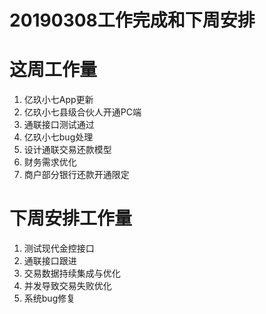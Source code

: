 # 20190308工作完成和下周安排

# 这周工作量
1. 亿玖小七App更新
2. 亿玖小七县级合伙人开通PC端
3. 通联接口测试通过
4. 亿玖小七bug处理
5. 设计通联交易还款模型
6. 财务需求优化
7. 商户部分银行还款开通限定

# 下周安排工作量

1. 测试现代金控接口
2. 通联接口跟进
3. 交易数据持续集成与优化
4. 并发导致交易失败优化
5. 系统bug修复
